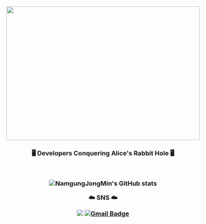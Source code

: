 <img width="100%" height="350px" src="https://private-user-images.githubusercontent.com/100336573/385580042-fa826dff-b19d-4338-8d35-1744135581ac.gif?jwt=eyJhbGciOiJIUzI1NiIsInR5cCI6IkpXVCJ9.eyJpc3MiOiJnaXRodWIuY29tIiwiYXVkIjoicmF3LmdpdGh1YnVzZXJjb250ZW50LmNvbSIsImtleSI6ImtleTUiLCJleHAiOjE3MzE0NzA4ODYsIm5iZiI6MTczMTQ3MDU4NiwicGF0aCI6Ii8xMDAzMzY1NzMvMzg1NTgwMDQyLWZhODI2ZGZmLWIxOWQtNDMzOC04ZDM1LTE3NDQxMzU1ODFhYy5naWY_WC1BbXotQWxnb3JpdGhtPUFXUzQtSE1BQy1TSEEyNTYmWC1BbXotQ3JlZGVudGlhbD1BS0lBVkNPRFlMU0E1M1BRSzRaQSUyRjIwMjQxMTEzJTJGdXMtZWFzdC0xJTJGczMlMkZhd3M0X3JlcXVlc3QmWC1BbXotRGF0ZT0yMDI0MTExM1QwNDAzMDZaJlgtQW16LUV4cGlyZXM9MzAwJlgtQW16LVNpZ25hdHVyZT03NWQ0MWVmYmMwMGFkNWFkMDkxMDZjNGE3ZDJmNWJiZDAwNThhMjExZmE0Mzk0MWViYmNjMjVhYmFhYTM4MDE5JlgtQW16LVNpZ25lZEhlYWRlcnM9aG9zdCJ9.puKyni2oDGq-u1M81tYRzLAaRnI6MzZEA1PiQuCUsOc"/>

<h3 align="center">
🖥️ Developers Conquering Alice's Rabbit Hole 🖥️
<p align="center">

<br>

![NamgungJongMin's GitHub stats](https://github-readme-stats.vercel.app/api?username=NamgungJongMin)

:cloud: SNS :cloud: 
<br>

<a href="https://namgungjongmin.github.io/" target="_blank"><img src="https://img.shields.io/badge/Blog-white.svg?logo=github&logoColor=black&style=flat&link=https://namgungjongmin.github.io/"/></a>
[![Gmail Badge](https://img.shields.io/badge/Gmail-D14836?style=flat&logo=Gmail&logoColor=white)](jmnamgung@gmail.com)

